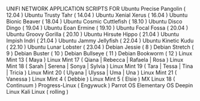 UNIFI NETWORK APPLICATION SCRIPTS FOR
Ubuntu Precise Pangolin ( 12.04 )
Ubuntu Trusty Tahr ( 14.04 )
Ubuntu Xenial Xerus ( 16.04 )
Ubuntu Bionic Beaver ( 18.04 )
Ubuntu Cosmic Cuttlefish ( 18.10 )
Ubuntu Disco Dingo ( 19.04 )
Ubuntu Eoan Ermine ( 19.10 )
Ubuntu Focal Fossa ( 20.04 )
Ubuntu Groovy Gorilla ( 20.10 )
Ubuntu Hirsute Hippo ( 21.04 )
Ubuntu Impish Indri ( 21.04 )
Ubuntu Jammy Jellyfish ( 22.04 )
Ubuntu Kinetic Kudu ( 22.10 )
Ubuntu Lunar Lobster ( 23.04 )
Debian Jessie ( 8 )
Debian Stretch ( 9 )
Debian Buster ( 10 )
Debian Bullseye ( 11 )
Debian Bookworm ( 12 )
Linux Mint 13 ( Maya )
Linux Mint 17 ( Qiana | Rebecca | Rafaela | Rosa )
Linux Mint 18 ( Sarah | Serena | Sonya | Sylvia )
Linux Mint 19 ( Tara | Tessa | Tina | Tricia )
Linux Mint 20 ( Ulyana | Ulyssa | Uma | Una )
Linux Mint 21 ( Vanessa )
Linux Mint 4 ( Debbie )
Linux Mint 5 ( Elsie )
MX Linux 18 ( Continuum )
Progress-Linux ( Engywuck )
Parrot OS
Elementary OS
Deepin Linux
Kali Linux ( rolling )
